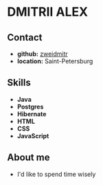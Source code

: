 # DMITRII ALEX

## Contact

- **github:** [zweidmitr](https://github.com/zweidmitr)
- **location:** Saint-Petersburg

## Skills

- **Java**
- **Postgres**
- **Hibernate**
- **HTML**
- **CSS**
- **JavaScript**

## About me

- I'd like to spend time wisely
